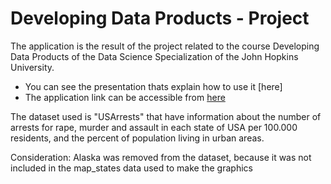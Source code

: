 # Developing Data Products - Project

The application is the result of the project related to the course Developing Data Products of the Data Science Specialization of the John Hopkins University.  

* You can see the presentation thats explain how to use it [here]
* The application link can be accessible from [here](https://sfuenza.shinyapps.io/Developing-Data-Product---Project)

The dataset used is "USArrests" that have information about the number of arrests for rape, murder and assault in each state of USA per 100.000 residents, and the percent of population living in urban areas.

Consideration: Alaska was removed from the dataset, because it was not included in the map_states data used to make the graphics